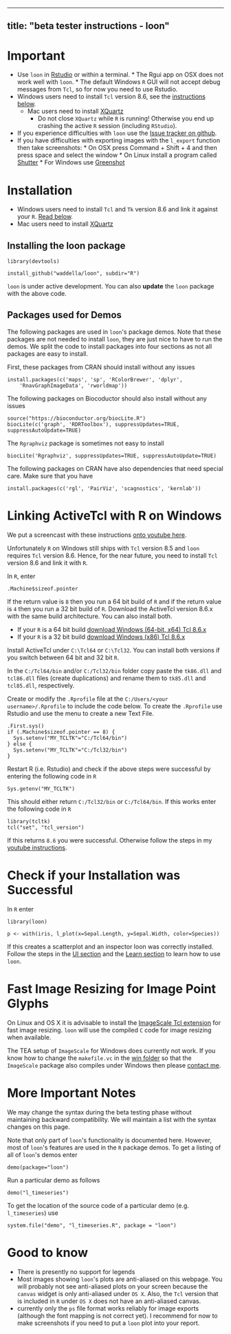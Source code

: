 
<script type="text/javascript">
document.getElementById("beta").className += " selected";
</script>

---
title: "beta tester instructions - loon"
---

# Important

* Use `loon` in [Rstudio](https://www.rstudio.com/) or within a
  terminal.
	  * The Rgui app on OSX does not work well with `loon`.
	  * The default Windows `R` GUI will not accept debug messages
        from `Tcl`, so for now you need to use Rstudio.
* Windows users need to install `Tcl` version 8.6, see the
  [instructions below](#linking-activetcl-with-r-on-windows).
  * Mac users need to install [XQuartz](https://cran.r-project.org/bin/macosx/)
	* Do not close `XQuartz` while `R` is running! Otherwise you end
      up crashing the active `R` session (including `RStudio`).
* If you experience difficulties with `loon` use the
  [Issue tracker on github](https://github.com/waddella/loon/issues).
* If you have difficulties with exporting images with the `l_export`
  function then take screenshots:
	  * On OSX press Command + Shift + 4 and then press space and
		select the window
	  * On Linux install a program called [Shutter](http://shutter-project.org/)
	  * For Windows use [Greenshot](http://getgreenshot.org/)


# Installation

* Windows users need to install `Tcl` and `Tk` version 8.6 and link it
  against your `R`. [Read below](#linking-activetcl-with-r-on-windows).
* Mac users need to install [XQuartz](https://cran.r-project.org/bin/macosx/)

## Installing the loon package

<!-- ### Fom github -->

~~~
library(devtools)

install_github("waddella/loon", subdir="R")
~~~

`loon` is under active development. You can also **update** the `loon`
package with the above code.


<!--
You can switch between development version and the version you have
installed manually

~~~
# use development version of loon
dev_mode(on=TRUE)

# switch back to stable version of loon 
dev_mode(on=FALSE)
~~~
-->

<!--
### From a local file

In Rstudio, select Packages, Install, Install from: Package Archive
File (.tar.gz), select the 'loon_0.9.2.tar.gz' file and press the
install button.

![Install loon in Rstudio](images/install_rstudio.png "install loon with Rstudio.")


To install the `loon` `R` package as usual the following code in your
terminal

~~~
R CMD INSTALL loon_0.9.2.tar.gz
~~~

-->

## Packages used for Demos

The following packages are used in `loon`'s package demos. Note that
these packages are not needed to install `loon`, they are just nice to
have to run the demos. We split the code to install packages into four
sections as not all packages are easy to install.

First, these packages from CRAN should install without any issues

~~~
install.packages(c('maps', 'sp', 'RColorBrewer', 'dplyr',
    'RnavGraphImageData', 'rworldmap'))
~~~

The following packages on Biocoductor should also install without any
issues

~~~
source("https://bioconductor.org/biocLite.R")
biocLite(c('graph', 'RDRToolbox'), suppressUpdates=TRUE, suppressAutoUpdate=TRUE)
~~~

The `Rgraphviz` package is sometimes not easy to install

~~~
biocLite('Rgraphviz', suppressUpdates=TRUE, suppressAutoUpdate=TRUE)
~~~

The following packages on CRAN have also dependencies that need
special care. Make sure that you have 

~~~
install.packages(c('rgl', 'PairViz', 'scagnostics', 'kernlab'))
~~~


# Linking ActiveTcl with R on Windows


We put a screencast with these instructions
[onto youtube here](https://www.youtube.com/watch?v=2PsVBYNftrU).


Unfortunately `R` on Windows still ships with `Tcl` version 8.5 and
`loon` requires `Tcl` version 8.6. Hence, for the near future, you
need to install `Tcl` version 8.6 and link it with `R`. 

In `R`, enter

~~~
.Machine$sizeof.pointer
~~~

If the return value is `8` then you run a 64 bit build of `R` and if
the return value is `4` then you run a 32 bit build of `R`. Download
the ActiveTcl version 8.6.x with the same build architecture. You can
also install both.

* If your `R` is a 64 bit build [download Windows (64-bit, x64) Tcl 8.6.x](http://www.activestate.com/activetcl/downloads/thank-you?dl=http://downloads.activestate.com/ActiveTcl/releases/8.6.4.1/ActiveTcl8.6.4.1.299124-win32-x86_64-threaded.exe)
* If your `R` is a 32 bit build [download Windows (x86) Tcl 8.6.x](http://www.activestate.com/activetcl/downloads/thank-you?dl=http://downloads.activestate.com/ActiveTcl/releases/8.6.4.1/ActiveTcl8.6.4.1.299124-win32-ix86-threaded.exe)

Install ActiveTcl under `C:\Tcl64` or `C:\Tcl32`. You can install both versions if you switch between 64 bit and 32 bit `R`.

In the `C:/Tcl64/bin` and/or `C:/Tcl32/bin` folder copy paste the
`tk86.dll` and `tcl86.dll` files (create duplications) and rename them
to `tk85.dll` and `tcl85.dll`, respectively.

Create or modify the `.Rprofile` file at the `C:/Users/<your
username>/.Rprofile` to include the code below. To create the
`.Rprofile` use Rstudio and use the menu to create a new Text File.

~~~
.First.sys()
if (.Machine$sizeof.pointer == 8) {
  Sys.setenv("MY_TCLTK"="C:/Tcl64/bin")
} else {
  Sys.setenv("MY_TCLTK"="C:/Tcl32/bin")
}
~~~

Restart R (i.e. Rstudio) and check if the above steps were successful
by entering the following code in `R`

~~~
Sys.getenv("MY_TCLTK")
~~~

This should either return `C:/Tcl32/bin` or `C:/Tcl64/bin`. If this
works enter the following code in `R`

~~~
library(tcltk)
tcl("set", "tcl_version")
~~~

If this returns `8.6` you were successful. Otherwise follow the steps
in my
[youtube instructions](https://www.youtube.com/watch?v=2PsVBYNftrU).

# Check if your Installation was Successful

In `R` enter

~~~
library(loon)

p <- with(iris, l_plot(x=Sepal.Length, y=Sepal.Width, color=Species))
~~~

If this creates a scatterplot and an inspector loon was correctly
installed. Follow the steps in the [UI section](UI.html) and the
[Learn section](learn_R_intro.html) to learn how to use `loon`.


# Fast Image Resizing for Image Point Glyphs

On Linux and OS X it is advisable to install the
[ImageScale Tcl extension](https://github.com/waddella/tclImageScale)
for fast image resizing. `loon` will use the compiled `C` code for
image resizing when available.

The TEA setup of `ImageScale` for Windows does currently not work. If
you know how to change the `makefile.vc` in the
[win folder](https://github.com/waddella/tclImageScale/tree/master/win)
so that the `ImageScale` package also compiles under Windows then
please [contact me](mailto:adrian@waddell.ch).


# More Important Notes

We may change the syntax during the beta testing phase without
maintaining backward compatibility. We will maintain a list with the
syntax changes on this page.

Note that only part of `loon`'s functionality is documented
here. However, most of `loon`'s features are used in the `R` package
demos. To get a listing of all of `loon`'s demos enter

~~~
demo(package="loon")
~~~

Run a particular demo as follows

~~~
demo("l_timeseries")
~~~

To get the location of the source code of a particular demo
(e.g. `l_timeseries`) use

~~~
system.file("demo", "l_timeseries.R", package = "loon")
~~~

# Good to know

- There is presently no support for legends
- Most images showing `loon`'s plots are anti-aliased on this
  webpage. You will probably not see anti-aliased plots on your screen
  because the `canvas` widget is only anti-aliased under `OS X`. Also,
  the `Tcl` version that is included in `R` under `OS X` does not have
  an anti-aliased canvas.
- currently only the `ps` file format works reliably for image exports
 (although the font mapping is not correct yet). I recommend for now
 to make screenshots if you need to put a `loon` plot into your
 report.

